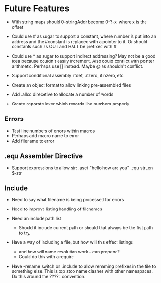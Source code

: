 # Future Features

* With string maps should 0-stringAddr become 0-?-x, where x is the offset

* Could use # as sugar to support a constant, where number is put into an address and the #constant is replaced with a pointer to it.  Or should constants such as OUT and HALT be prefixed with #

* Could use * as sugar to support indirect addressing? May not be a good idea because couldn't easily increment.  Also could conflict with pointer arithmetic. Perhaps use [] instead.  Maybe @ as shouldn't conflict.

* Support conditional assembly .ifdef, .ifzero, if nzero, etc

* Create an object format to allow linking pre-assembled files

* Add .alloc direcetive to allocate a number of words

* Create separate lexer which records line numbers properly

## Errors

* Test line numbers of errors within macros
* Perhaps add macro name to error
* Add filename to error

## .equ Assembler Directive

* Support expressions to allow
  str:   .ascii  "hello how are you"
  .equ   strLen $-str

## Include

* Need to say what filename is being processed for errors

* Need to improve listing handling of filenames

* Need an include path list
  - Should it include current path or should that always be the fist path
    to try.

* Have a way of including a file, but how will this effect listings
  - and how will name resolution work - can prepend?
  - Could do this with a require

* Have -rename switch on .include to allow renaming prefixes
  in the file to something else.  This is top stop name clashes with
  other namespaces.  Do this around the ????:: convention.
